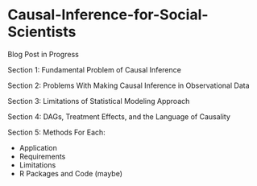 # Causal-Inference-for-Social-Scientists
Blog Post in Progress

Section 1: Fundamental Problem of Causal Inference

Section 2: Problems With Making Causal Inference in Observational Data

Section 3: Limitations of Statistical Modeling Approach

Section 4: DAGs, Treatment Effects, and the Language of Causality

Section 5: Methods
For Each:
- Application
- Requirements
- Limitations
- R Packages and Code (maybe)
